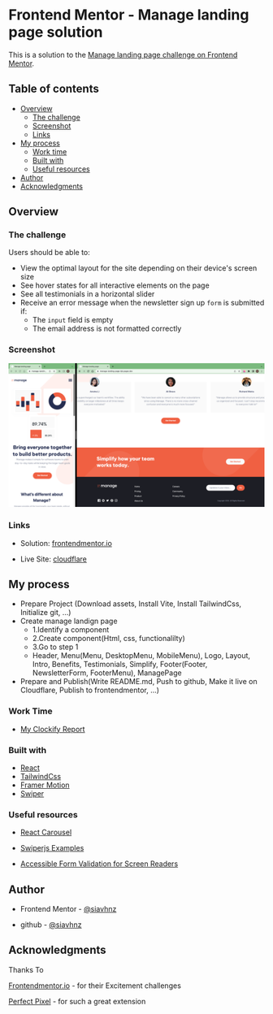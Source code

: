 # Frontend Mentor - Manage landing page solution

This is a solution to the [Manage landing page challenge on Frontend Mentor](https://www.frontendmentor.io/challenges/manage-landing-page-SLXqC6P5).

## Table of contents

- [Overview](#overview)
  - [The challenge](#the-challenge)
  - [Screenshot](#screenshot)
  - [Links](#links)
- [My process](#my-process)
  - [Work time](#work-time)
  - [Built with](#built-with)
  - [Useful resources](#useful-resources)
- [Author](#author)
- [Acknowledgments](#acknowledgments)

## Overview

### The challenge

Users should be able to:

- View the optimal layout for the site depending on their device's screen size
- See hover states for all interactive elements on the page
- See all testimonials in a horizontal slider
- Receive an error message when the newsletter sign up `form` is submitted if:
  - The `input` field is empty
  - The email address is not formatted correctly

### Screenshot

![screenshot](./screenshot/screenshot.png)

### Links

- Solution: [frontendmentor.io](https://www.frontendmentor.io/solutions/mange-landing-page-29QGHOwfrD)

- Live Site: [cloudflare](https://manage-landing-page-bjk.pages.dev/)

## My process

- Prepare Project (Download assets, Install Vite, Install TailwindCss, Initialize git, ...)
- Create manage landign page
  - 1.Identify a component
  - 2.Create component(Html, css, functionalilty)
  - 3.Go to step 1
  - Header, Menu(Menu, DesktopMenu, MobileMenu), Logo, Layout, Intro, Benefits, Testimonials, Simplify, Footer(Footer, NewsletterForm, FooterMenu), ManagePage
- Prepare and Publish(Write README.md, Push to github, Make it live on Cloudflare, Publish to frontendmentor, ...)

### Work Time

- [My Clockify Report](https://app.clockify.me/shared/6491ab7b61a97a03a0244f1e)

### Built with

- [React](https://react.dev/)
- [TailwindCss](https://tailwindcss.com/)
- [Framer Motion](https://framer.com/motion)
- [Swiper](https://swiperjs.com/)

### Useful resources

- [React Carousel](https://alvarotrigo.com/blog/react-carousels/)

- [Swiperjs Examples](https://swiperjs.com/demos)

- [Accessible Form Validation for Screen Readers](https://stackoverflow.com/a/58899124)

## Author

- Frontend Mentor - [@siavhnz](https://www.frontendmentor.io/profile/siavhnz)

- github - [@siavhnz](https://www.github.com/siavhnz)

## Acknowledgments

Thanks To

[Frontendmentor.io](https://www.frontendmentor.io/challenges) - for their Excitement challenges  

[Perfect Pixel](https://chrome.google.com/webstore/detail/perfectpixel-by-welldonec/dkaagdgjmgdmbnecmcefdhjekcoceebi?hl=en) - for such a great extension
